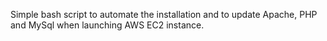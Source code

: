 Simple bash script to automate the installation and to update Apache, PHP and MySql when launching AWS EC2 instance.
